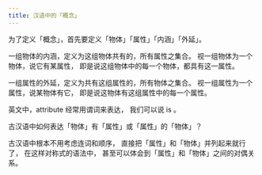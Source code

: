 ```yaml
---
title: 汉语中的「概念」
---
```


为了定义「概念」，首先要定义「物体」「属性」「内涵」「外延」。

一组物体的内涵，定义为这组物体共有的，所有属性之集合。
视一组物体为一个物体，说它有某属性，
即是说这组物体中的每一个物体，都具有这一属性。

一组属性的外延，定义为共有这组属性的，所有物体之集合。
视一组属性为一个属性，说某物体有它，
即是说这物体有这组属性中的每一个属性。

英文中，attribute 经常用谓词来表达，
我们可以说 <object> is <attribute>。

古汉语中如何表达「物体」有「属性」或「属性」的「物体」？

古汉语中根本不用考虑连词和顺序，
直接把「属性」和「物体」并列起来就行了，
在这样对称式的语法中，
甚至可以体会到「属性」和「物体」之间的对偶关系。
